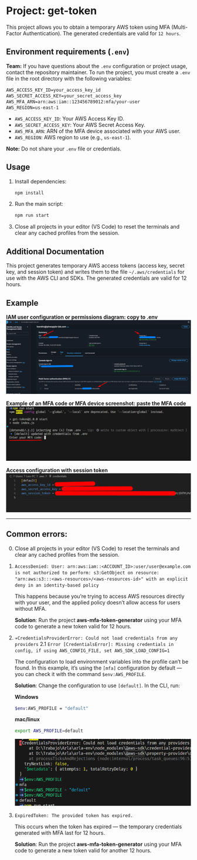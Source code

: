 # Project: get-token

This project allows you to obtain a temporary AWS token using MFA (Multi-Factor Authentication). The generated credentials are valid for `12 hours`.

## Environment requirements (`.env`)

**Team:** If you have questions about the `.env` configuration or project usage, contact the repository maintainer.
To run the project, you must create a `.env` file in the root directory with the following variables:

```
AWS_ACCESS_KEY_ID=your_access_key_id
AWS_SECRET_ACCESS_KEY=your_secret_access_key
AWS_MFA_ARN=arn:aws:iam::123456789012:mfa/your-user
AWS_REGION=us-east-1
```

- `AWS_ACCESS_KEY_ID`: Your AWS Access Key ID.
- `AWS_SECRET_ACCESS_KEY`: Your AWS Secret Access Key.
- `AWS_MFA_ARN`: ARN of the MFA device associated with your AWS user.
- `AWS_REGION`: AWS region to use (e.g., `us-east-1`).

**Note:** Do not share your `.env` file or credentials.

## Usage

1. Install dependencies:
   ```sh
   npm install
   ```
2. Run the main script:
   ```sh
   npm run start
   ```
3. Close all <arla> projects in your editor (VS Code) to reset the terminals and clear any cached profiles from the session.

## Additional Documentation

This project generates temporary AWS access tokens (access key, secret key, and session token) and writes them to the file `~/.aws/credentials` for use with the AWS CLI and SDKs. The generated credentials are valid for 12 hours.

## Example

**IAM user configuration or permissions diagram: copy to .env**
![IAM user configuration](doc/user-iam.png)

**Example of an MFA code or MFA device screenshot: paste the MFA code**
![MFA code example](doc/mfa%20code.png)

**Access configuration with session token**
![Access configuration](doc/acces.png)

---

## Common errors:

0. Close all <arla> projects in your editor (VS Code) to reset the terminals and clear any cached profiles from the session.

1. `AccessDenied: User: arn:aws:iam::<ACCOUNT_ID>:user/user@example.com is not authorized to perform: s3:GetObject on resource: "arn:aws:s3:::<aws-resources>/<aws-resources-id>" with an explicit deny in an identity-based policy`

   This happens because you’re trying to access AWS resources directly with your user, and the applied policy doesn’t allow access for users without MFA.

   **Solution**: Run the project **aws-mfa-token-generator** using your MFA code to generate a new token valid for 12 hours.

2. `✈CredentialsProviderError: Could not load credentials from any providers`
2.1 `Error [CredentialsError]: Missing credentials in config, if using AWS_CONFIG_FILE, set AWS_SDK_LOAD_CONFIG=1`

   The configuration to load environment variables into the profile can’t be found.
   In this example, it’s using the `[mfa]` configuration by default — you can check it with the command `$env:AWS_PROFILE`.

   **Solution**: Change the configuration to use `[default]`.
   In the CLI, run:

   **Windows**
   ```bash
   $env:AWS_PROFILE = "default"
   ```

   **mac/linux**
   ```bash
   export AWS_PROFILE=default
   ```


   ![MFA code example](doc/AWS_PROFILE_erro.png)

3. `ExpiredToken: The provided token has expired.`

   This occurs when the token has expired — the temporary credentials generated with MFA last for 12 hours.

   **Solution**: Run the project **aws-mfa-token-generator** using your MFA code to generate a new token valid for another 12 hours.